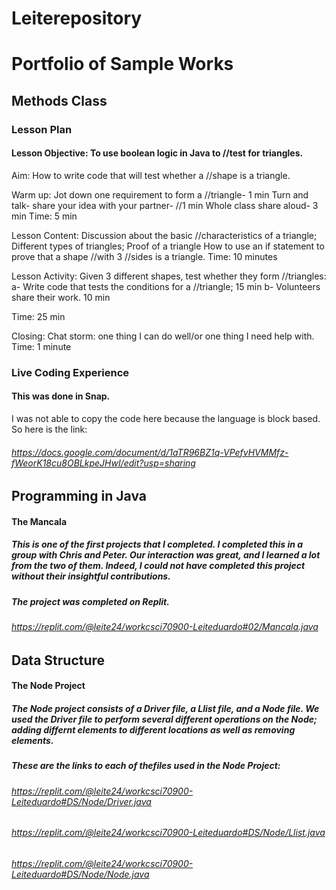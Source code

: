 # Leiterepository

# Portfolio of Sample Works 

## Methods Class

### Lesson Plan
#### Lesson Objective: To use boolean logic in Java to //test for triangles.

Aim: How to write code that will test whether a //shape is a triangle.

Warm up: Jot down one requirement to form a //triangle- 1 min
Turn and talk- share your idea with your partner- //1 min
Whole class share aloud-  3 min
Time: 5 min

Lesson Content: Discussion about the basic //characteristics of a triangle;
Different types of triangles;
Proof of a triangle
How to use an if statement to prove that a shape //with 3 //sides is a triangle. 
Time: 10 minutes

Lesson Activity: 
Given 3 different shapes, test whether they form //triangles:
a-  Write code that tests the conditions for a //triangle;
 15 min
b- Volunteers share their work.
 10 min

Time: 25 min

Closing: Chat storm: one thing I can do well/or one thing I need help with.
Time: 1 minute

### Live Coding Experience

#### This was done in Snap.
I was not able to copy the code here because the language is block based. So here is the link:
###### https://docs.google.com/document/d/1aTR96BZ1q-VPefvHVMMfz-fWeorK18cu8OBLkpeJHwI/edit?usp=sharing



## Programming in Java
#### The Mancala
##### This is one of the first projects that I completed. I completed this in a group with Chris and Peter. Our interaction was great, and I learned a lot from the two of them. Indeed, I could not have completed this project without their insightful contributions.

##### The project was completed on Replit. 
###### https://replit.com/@leite24/workcsci70900-Leiteduardo#02/Mancala.java


## Data Structure
#### The Node Project
##### The Node project consists of a Driver file, a Llist file, and a Node file. We used the Driver file to perform several different operations on the Node; adding differnt elements to different locations as well as removing elements.
##### These are the links to each of thefiles used in the Node Project:
###### https://replit.com/@leite24/workcsci70900-Leiteduardo#DS/Node/Driver.java
###### https://replit.com/@leite24/workcsci70900-Leiteduardo#DS/Node/Llist.java
###### https://replit.com/@leite24/workcsci70900-Leiteduardo#DS/Node/Node.java



